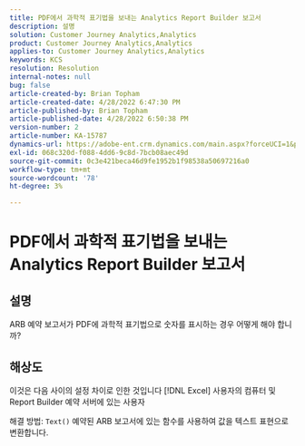 ```yaml
---
title: PDF에서 과학적 표기법을 보내는 Analytics Report Builder 보고서
description: 설명
solution: Customer Journey Analytics,Analytics
product: Customer Journey Analytics,Analytics
applies-to: Customer Journey Analytics,Analytics
keywords: KCS
resolution: Resolution
internal-notes: null
bug: false
article-created-by: Brian Topham
article-created-date: 4/28/2022 6:47:30 PM
article-published-by: Brian Topham
article-published-date: 4/28/2022 6:50:38 PM
version-number: 2
article-number: KA-15787
dynamics-url: https://adobe-ent.crm.dynamics.com/main.aspx?forceUCI=1&pagetype=entityrecord&etn=knowledgearticle&id=e0a453a2-23c7-ec11-a7b6-0022480a1b03
exl-id: 068c320d-f088-4dd6-9c8d-7bcb08aec49d
source-git-commit: 0c3e421beca46d9fe1952b1f98538a50697216a0
workflow-type: tm+mt
source-wordcount: '78'
ht-degree: 3%

---
```


# PDF에서 과학적 표기법을 보내는 Analytics Report Builder 보고서

## 설명


ARB 예약 보고서가 PDF에 과학적 표기법으로 숫자를 표시하는 경우 어떻게 해야 합니까?


## 해상도


이것은 다음 사이의 설정 차이로 인한 것입니다 [!DNL Excel] 사용자의 컴퓨터 및 Report Builder 예약 서버에 있는 사용자

해결 방법: `Text()` 예약된 ARB 보고서에 있는 함수를 사용하여 값을 텍스트 표현으로 변환합니다.
